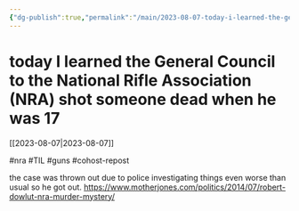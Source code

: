 ```yaml
---
{"dg-publish":true,"permalink":"/main/2023-08-07-today-i-learned-the-general-council-to-the-national-rifle-association-nra-shot-someone-dead-when-he-was-17/","noteIcon":""}
---
```



# today I learned the General Council to the National Rifle Association (NRA) shot someone dead when he was 17
[[2023-08-07\|2023-08-07]]

#nra #TIL #guns #cohost-repost

the case was thrown out due to police investigating things even worse than usual so he got out.
https://www.motherjones.com/politics/2014/07/robert-dowlut-nra-murder-mystery/
